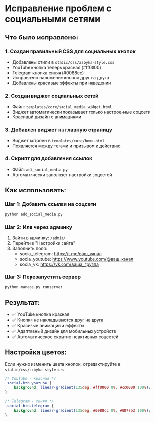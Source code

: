 # Исправление проблем с социальными сетями

## Что было исправлено:

### 1. Создан правильный CSS для социальных кнопок
- Добавлены стили в `static/css/azbyka-style.css`
- YouTube кнопка теперь красная (#ff0000)
- Telegram кнопка синяя (#0088cc)
- Исправлено наложение кнопок друг на друга
- Добавлены красивые эффекты при наведении

### 2. Создан виджет социальных сетей
- Файл: `templates/core/social_media_widget.html`
- Виджет автоматически показывает только настроенные соцсети
- Красивый дизайн с анимациями

### 3. Добавлен виджет на главную страницу
- Виджет встроен в `templates/core/home.html`
- Появляется между тегами и призывом к действию

### 4. Скрипт для добавления ссылок
- Файл: `add_social_media.py`
- Автоматически заполняет настройки соцсетей

## Как использовать:

### Шаг 1: Добавить ссылки на соцсети
```bash
python add_social_media.py
```

### Шаг 2: Или через админку
1. Зайти в админку: `/admin/`
2. Перейти в "Настройки сайта"
3. Заполнить поля:
   - social_telegram: https://t.me/ваш_канал
   - social_youtube: https://www.youtube.com/@ваш_канал
   - social_vk: https://vk.com/ваша_группа

### Шаг 3: Перезапустить сервер
```bash
python manage.py runserver
```

## Результат:
- ✅ YouTube кнопка красная
- ✅ Кнопки не накладываются друг на друга
- ✅ Красивые анимации и эффекты
- ✅ Адаптивный дизайн для мобильных устройств
- ✅ Автоматическое скрытие неактивных соцсетей

## Настройка цветов:
Если нужно изменить цвета кнопок, отредактируйте в `static/css/azbyka-style.css`:

```css
/* YouTube - красная */
.social-btn.youtube {
    background: linear-gradient(135deg, #ff0000 0%, #cc0000 100%);
}

/* Telegram - синяя */
.social-btn.telegram {
    background: linear-gradient(135deg, #0088cc 0%, #0077b3 100%);
}
```
